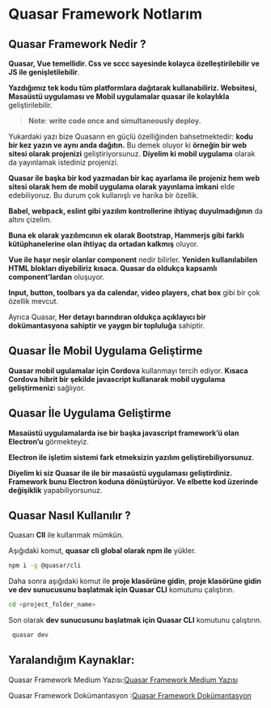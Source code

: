 # Quasar Framework Notlarım

## Quasar Framework Nedir ?
 **Quasar, Vue temellidir. Css ve sccc sayesinde kolayca özelleştirilebilir ve JS ile genişletilebilir**. 
 
 **Yazdığımız tek kodu tüm platformlara dağıtarak kullanabiliriz. Websitesi, Masaüstü uygulaması ve Mobil uygulamalar quasar ile kolaylıkla** geliştirilebilir.

 > **Note**: **write code once and simultaneously deploy.**

 Yukardaki yazı bize Quasarın en güçlü özelliğinden bahsetmektedir: **kodu bir kez yazın ve aynı anda dağıtın.**
 Bu demek oluyor ki **örneğin bir web sitesi olarak projenizi** geliştiriyorsunuz. **Diyelim ki mobil uygulama** olarak da yayınlamak istediniz projenizi. 
 
 **Quasar ile başka bir kod yazmadan bir kaç ayarlama ile projeniz hem web sitesi olarak hem de mobil uygulama olarak yayınlama imkani** elde edebiliyoruz. Bu durum çok kullanışlı ve harika bir özellik.

 **Babel, webpack, eslint gibi yazılım kontrollerine ihtiyaç duyulmadığının** da altını çizelim. 
 
 **Buna ek olarak yazılımcının ek olarak Bootstrap, Hammerjs gibi farklı kütüphanelerine olan ihtiyaç da ortadan kalkmış** oluyor.

**Vue ile haşır neşir olanlar component** nedir bilirler. **Yeniden kullanılabilen HTML blokları diyebiliriz kısaca. Quasar da oldukça kapsamlı component’lardan** oluşuyor.

**Input, button, toolbars ya da calendar, video players, chat box** gibi bir çok özellik mevcut.

Ayrıca Quasar, **Her detayı barındıran oldukça açıklayıcı bir dokümantasyona sahiptir ve yaygın bir topluluğa** sahiptir.
## Quasar İle Mobil Uygulama Geliştirme
**Quasar mobil ugulamalar için Cordova** kullanmayı tercih ediyor. **Kısaca Cordova hibrit bir şekilde javascript kullanarak mobil uygulama geliştirmeniz**i sağlıyor.
## Quasar İle Uygulama Geliştirme
**Masaüstü uygulamalarda ise bir başka javascript framework’ü olan Electron’u** görmekteyiz. 

**Electron ile işletim sistemi fark etmeksizin yazılım geliştirebiliyorsunuz**. 

**Diyelim ki siz Quasar ile ile bir masaüstü uygulaması geliştirdiniz. Framework bunu Electron koduna dönüştürüyor. Ve elbette kod üzerinde değişiklik** yapabiliyorsunuz.
## Quasar Nasıl Kullanılır ?
Quasarı **ClI** ile kullanmak mümkün.

Aşığıdaki komut, **quasar cli global olarak npm ile** yükler.
```bash
npm i -g @quasar/cli
```
Daha sonra aşığıdaki komut ile **proje klasörüne gidin**, **proje klasörüne gidin ve dev sunucusunu başlatmak için Quasar CLI** komutunu çalıştırın.
```bash
cd <project_folder_name>
```
Son olarak **dev sunucusunu başlatmak için Quasar CLI** komutunu çalıştırın.
```bash
 quasar dev
```
## Yaralandığım Kaynaklar:

Quasar Framework Medium Yazısı:[Quasar Framework Medium Yazısı](https://yagmurmutluer.medium.com/quasar-nedir-quasar-framework-ve-vue-js-4f89b1503fde)

 Quasar Framework Dokümantasyon :[Quasar Framework Dokümantasyon](https://quasar.dev/docs)
